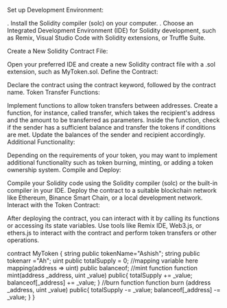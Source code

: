 Set up Development Environment:

. Install the Solidity compiler (solc) on your computer.
. Choose an Integrated Development Environment (IDE) for Solidity development, such as Remix, Visual Studio Code with Solidity extensions, or Truffle Suite.

Create a New Solidity Contract File:

Open your preferred IDE and create a new Solidity contract file with a .sol extension, such as MyToken.sol.
Define the Contract:

Declare the contract using the contract keyword, followed by the contract name.
Token Transfer Functions:

Implement functions to allow token transfers between addresses.
Create a function, for instance, called transfer, which takes the recipient's address and the amount to be transferred as parameters.
Inside the function, check if the sender has a sufficient balance and transfer the tokens if conditions are met.
Update the balances of the sender and recipient accordingly.
Additional Functionality:

Depending on the requirements of your token, you may want to implement additional functionality such as token burning, minting, or adding a token ownership system.
Compile and Deploy:

Compile your Solidity code using the Solidity compiler (solc) or the built-in compiler in your IDE.
Deploy the contract to a suitable blockchain network like Ethereum, Binance Smart Chain, or a local development network.
Interact with the Token Contract:

After deploying the contract, you can interact with it by calling its functions or accessing its state variables.
Use tools like Remix IDE, Web3.js, or ethers.js to interact with the contract and perform token transfers or other operations.


contract MyToken {
    string public tokenName="Ashish";
    string public tokenarr ="Ah";
    uint public totalSupply = 0;
    //mapping variable here
    mapping(address => uint) public balanceof;
    //mint function
   function mint(address _address, uint _value) public{
        totalSupply += _value;
        balanceof[_address] += _value; 
   }
         //burn function
    function burn (address _address, uint _value) public{
        totalSupply -= _value;
        balanceof[_address] -= _value;
    }
}


